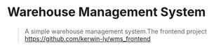 # Warehouse Management System
>A simple warehouse management system.The frontend project https://github.com/kerwin-ly/wms_frontend

